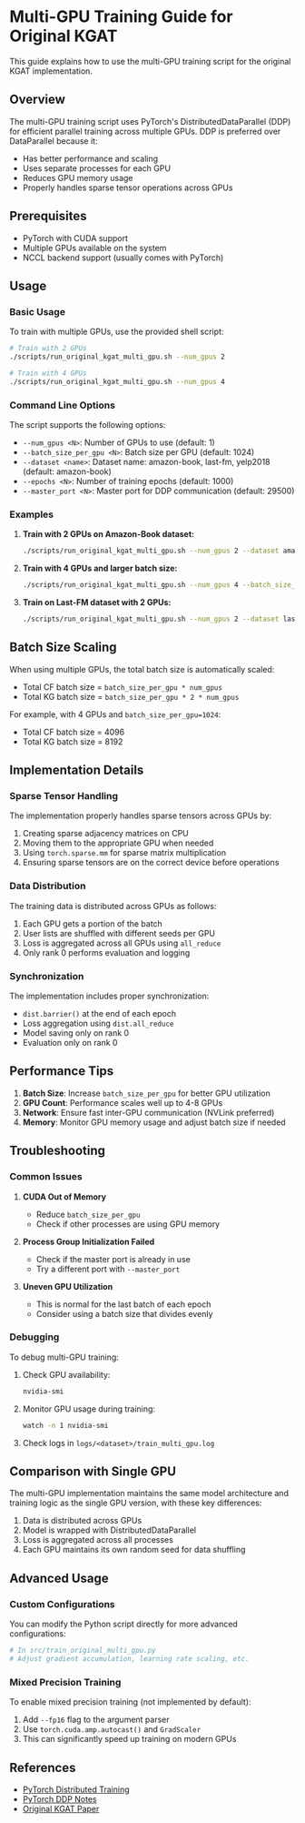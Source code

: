 # Multi-GPU Training Guide for Original KGAT

This guide explains how to use the multi-GPU training script for the original KGAT implementation.

## Overview

The multi-GPU training script uses PyTorch's DistributedDataParallel (DDP) for efficient parallel training across multiple GPUs. DDP is preferred over DataParallel because it:

- Has better performance and scaling
- Uses separate processes for each GPU
- Reduces GPU memory usage
- Properly handles sparse tensor operations across GPUs

## Prerequisites

- PyTorch with CUDA support
- Multiple GPUs available on the system
- NCCL backend support (usually comes with PyTorch)

## Usage

### Basic Usage

To train with multiple GPUs, use the provided shell script:

```bash
# Train with 2 GPUs
./scripts/run_original_kgat_multi_gpu.sh --num_gpus 2

# Train with 4 GPUs
./scripts/run_original_kgat_multi_gpu.sh --num_gpus 4
```

### Command Line Options

The script supports the following options:

- `--num_gpus <N>`: Number of GPUs to use (default: 1)
- `--batch_size_per_gpu <N>`: Batch size per GPU (default: 1024)
- `--dataset <name>`: Dataset name: amazon-book, last-fm, yelp2018 (default: amazon-book)
- `--epochs <N>`: Number of training epochs (default: 1000)
- `--master_port <N>`: Master port for DDP communication (default: 29500)

### Examples

1. **Train with 2 GPUs on Amazon-Book dataset:**
   ```bash
   ./scripts/run_original_kgat_multi_gpu.sh --num_gpus 2 --dataset amazon-book
   ```

2. **Train with 4 GPUs and larger batch size:**
   ```bash
   ./scripts/run_original_kgat_multi_gpu.sh --num_gpus 4 --batch_size_per_gpu 2048
   ```

3. **Train on Last-FM dataset with 2 GPUs:**
   ```bash
   ./scripts/run_original_kgat_multi_gpu.sh --num_gpus 2 --dataset last-fm
   ```

## Batch Size Scaling

When using multiple GPUs, the total batch size is automatically scaled:

- Total CF batch size = `batch_size_per_gpu * num_gpus`
- Total KG batch size = `batch_size_per_gpu * 2 * num_gpus`

For example, with 4 GPUs and `batch_size_per_gpu=1024`:
- Total CF batch size = 4096
- Total KG batch size = 8192

## Implementation Details

### Sparse Tensor Handling

The implementation properly handles sparse tensors across GPUs by:

1. Creating sparse adjacency matrices on CPU
2. Moving them to the appropriate GPU when needed
3. Using `torch.sparse.mm` for sparse matrix multiplication
4. Ensuring sparse tensors are on the correct device before operations

### Data Distribution

The training data is distributed across GPUs as follows:

1. Each GPU gets a portion of the batch
2. User lists are shuffled with different seeds per GPU
3. Loss is aggregated across all GPUs using `all_reduce`
4. Only rank 0 performs evaluation and logging

### Synchronization

The implementation includes proper synchronization:

- `dist.barrier()` at the end of each epoch
- Loss aggregation using `dist.all_reduce`
- Model saving only on rank 0
- Evaluation only on rank 0

## Performance Tips

1. **Batch Size**: Increase `batch_size_per_gpu` for better GPU utilization
2. **GPU Count**: Performance scales well up to 4-8 GPUs
3. **Network**: Ensure fast inter-GPU communication (NVLink preferred)
4. **Memory**: Monitor GPU memory usage and adjust batch size if needed

## Troubleshooting

### Common Issues

1. **CUDA Out of Memory**
   - Reduce `batch_size_per_gpu`
   - Check if other processes are using GPU memory

2. **Process Group Initialization Failed**
   - Check if the master port is already in use
   - Try a different port with `--master_port`

3. **Uneven GPU Utilization**
   - This is normal for the last batch of each epoch
   - Consider using a batch size that divides evenly

### Debugging

To debug multi-GPU training:

1. Check GPU availability:
   ```bash
   nvidia-smi
   ```

2. Monitor GPU usage during training:
   ```bash
   watch -n 1 nvidia-smi
   ```

3. Check logs in `logs/<dataset>/train_multi_gpu.log`

## Comparison with Single GPU

The multi-GPU implementation maintains the same model architecture and training logic as the single GPU version, with these key differences:

1. Data is distributed across GPUs
2. Model is wrapped with DistributedDataParallel
3. Loss is aggregated across all processes
4. Each GPU maintains its own random seed for data shuffling

## Advanced Usage

### Custom Configurations

You can modify the Python script directly for more advanced configurations:

```python
# In src/train_original_multi_gpu.py
# Adjust gradient accumulation, learning rate scaling, etc.
```

### Mixed Precision Training

To enable mixed precision training (not implemented by default):

1. Add `--fp16` flag to the argument parser
2. Use `torch.cuda.amp.autocast()` and `GradScaler`
3. This can significantly speed up training on modern GPUs

## References

- [PyTorch Distributed Training](https://pytorch.org/tutorials/intermediate/ddp_tutorial.html)
- [PyTorch DDP Notes](https://pytorch.org/docs/stable/notes/ddp.html)
- [Original KGAT Paper](https://arxiv.org/abs/1905.07854)